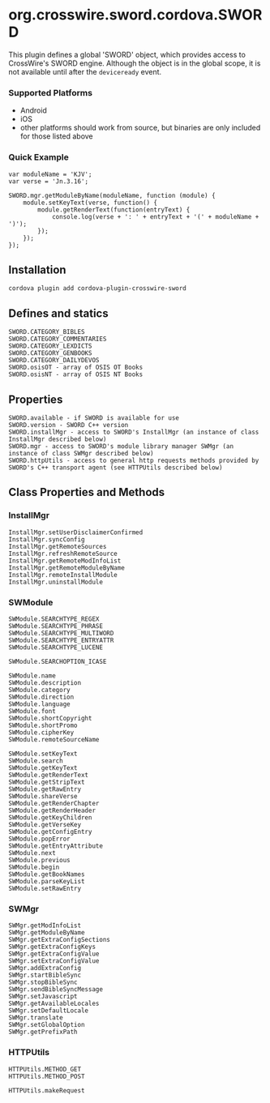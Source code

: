 <!---
 license: Licensed to the Apache Software Foundation (ASF) under one
         or more contributor license agreements.  See the NOTICE file
         distributed with this work for additional information
         regarding copyright ownership.  The ASF licenses this file
         to you under the Apache License, Version 2.0 (the
         "License"); you may not use this file except in compliance
         with the License.  You may obtain a copy of the License at

           http://www.apache.org/licenses/LICENSE-2.0

         Unless required by applicable law or agreed to in writing,
         software distributed under the License is distributed on an
         "AS IS" BASIS, WITHOUT WARRANTIES OR CONDITIONS OF ANY
         KIND, either express or implied.  See the License for the
         specific language governing permissions and limitations
         under the License.
-->

# org.crosswire.sword.cordova.SWORD

This plugin defines a global 'SWORD' object, which provides access to CrossWire's SWORD engine.
Although the object is in the global scope, it is not available until after the `deviceready` event.

### Supported Platforms

- Android
- iOS
- other platforms should work from source, but binaries are only included for those listed above

### Quick Example

	var moduleName = 'KJV';
	var verse = 'Jn.3.16';

	SWORD.mgr.getModuleByName(moduleName, function (module) {
		module.setKeyText(verse, function() {
			module.getRenderText(function(entryText) {
				console.log(verse + ': ' + entryText + '(' + moduleName + ')');
			});
		});
	});


## Installation

	cordova plugin add cordova-plugin-crosswire-sword


## Defines and statics
	SWORD.CATEGORY_BIBLES
	SWORD.CATEGORY_COMMENTARIES
	SWORD.CATEGORY_LEXDICTS
	SWORD.CATEGORY_GENBOOKS
	SWORD.CATEGORY_DAILYDEVOS
	SWORD.osisOT - array of OSIS OT Books
	SWORD.osisNT - array of OSIS NT Books


## Properties
	SWORD.available - if SWORD is available for use
	SWORD.version - SWORD C++ version
	SWORD.installMgr - access to SWORD's InstallMgr (an instance of class InstallMgr described below)
	SWORD.mgr - access to SWORD's module library manager SWMgr (an instance of class SWMgr described below)
	SWORD.httpUtils - access to general http requests methods provided by SWORD's C++ transport agent (see HTTPUtils described below)


## Class Properties and Methods

### InstallMgr
	InstallMgr.setUserDisclaimerConfirmed
	InstallMgr.syncConfig
	InstallMgr.getRemoteSources
	InstallMgr.refreshRemoteSource
	InstallMgr.getRemoteModInfoList
	InstallMgr.getRemoteModuleByName
	InstallMgr.remoteInstallModule
	InstallMgr.uninstallModule


### SWModule
	SWModule.SEARCHTYPE_REGEX
	SWModule.SEARCHTYPE_PHRASE
	SWModule.SEARCHTYPE_MULTIWORD
	SWModule.SEARCHTYPE_ENTRYATTR
	SWModule.SEARCHTYPE_LUCENE

	SWModule.SEARCHOPTION_ICASE

	SWModule.name
	SWModule.description
	SWModule.category
	SWModule.direction
	SWModule.language
	SWModule.font
	SWModule.shortCopyright
	SWModule.shortPromo
	SWModule.cipherKey
	SWModule.remoteSourceName

	SWModule.setKeyText
	SWModule.search
	SWModule.getKeyText
	SWModule.getRenderText
	SWModule.getStripText
	SWModule.getRawEntry
	SWModule.shareVerse
	SWModule.getRenderChapter
	SWModule.getRenderHeader
	SWModule.getKeyChildren
	SWModule.getVerseKey
	SWModule.getConfigEntry
	SWModule.popError
	SWModule.getEntryAttribute
	SWModule.next
	SWModule.previous
	SWModule.begin
	SWModule.getBookNames
	SWModule.parseKeyList
	SWModule.setRawEntry

### SWMgr
	SWMgr.getModInfoList
	SWMgr.getModuleByName
	SWMgr.getExtraConfigSections
	SWMgr.getExtraConfigKeys
	SWMgr.getExtraConfigValue
	SWMgr.setExtraConfigValue
	SWMgr.addExtraConfig
	SWMgr.startBibleSync
	SWMgr.stopBibleSync
	SWMgr.sendBibleSyncMessage
	SWMgr.setJavascript
	SWMgr.getAvailableLocales
	SWMgr.setDefaultLocale
	SWMgr.translate
	SWMgr.setGlobalOption
	SWMgr.getPrefixPath

### HTTPUtils
	HTTPUtils.METHOD_GET
	HTTPUtils.METHOD_POST

	HTTPUtils.makeRequest

